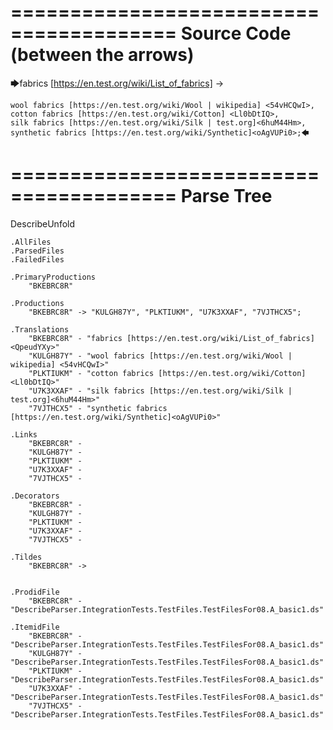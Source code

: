 ========================================
Source Code (between the arrows)
========================================

🡆fabrics [https://en.test.org/wiki/List_of_fabrics] <QpeudYXy> ->

	wool fabrics [https://en.test.org/wiki/Wool | wikipedia] <54vHCQwI>,
	cotton fabrics [https://en.test.org/wiki/Cotton] <Ll0bDtIQ>,
	silk fabrics [https://en.test.org/wiki/Silk | test.org]<6huM44Hm>,
	synthetic fabrics [https://en.test.org/wiki/Synthetic]<oAgVUPi0>;🡄

========================================
Parse Tree
========================================
DescribeUnfold

    .AllFiles
    .ParsedFiles
    .FailedFiles

    .PrimaryProductions
        "BKEBRC8R" 

    .Productions
        "BKEBRC8R" -> "KULGH87Y", "PLKTIUKM", "U7K3XXAF", "7VJTHCX5";

    .Translations
        "BKEBRC8R" - "fabrics [https://en.test.org/wiki/List_of_fabrics] <QpeudYXy>"
        "KULGH87Y" - "wool fabrics [https://en.test.org/wiki/Wool | wikipedia] <54vHCQwI>"
        "PLKTIUKM" - "cotton fabrics [https://en.test.org/wiki/Cotton] <Ll0bDtIQ>"
        "U7K3XXAF" - "silk fabrics [https://en.test.org/wiki/Silk | test.org]<6huM44Hm>"
        "7VJTHCX5" - "synthetic fabrics [https://en.test.org/wiki/Synthetic]<oAgVUPi0>"

    .Links
        "BKEBRC8R" - 
        "KULGH87Y" - 
        "PLKTIUKM" - 
        "U7K3XXAF" - 
        "7VJTHCX5" - 

    .Decorators
        "BKEBRC8R" - 
        "KULGH87Y" - 
        "PLKTIUKM" - 
        "U7K3XXAF" - 
        "7VJTHCX5" - 

    .Tildes
        "BKEBRC8R" -> 


    .ProdidFile
        "BKEBRC8R" - "DescribeParser.IntegrationTests.TestFiles.TestFilesFor08.A_basic1.ds"

    .ItemidFile
        "BKEBRC8R" - "DescribeParser.IntegrationTests.TestFiles.TestFilesFor08.A_basic1.ds"
        "KULGH87Y" - "DescribeParser.IntegrationTests.TestFiles.TestFilesFor08.A_basic1.ds"
        "PLKTIUKM" - "DescribeParser.IntegrationTests.TestFiles.TestFilesFor08.A_basic1.ds"
        "U7K3XXAF" - "DescribeParser.IntegrationTests.TestFiles.TestFilesFor08.A_basic1.ds"
        "7VJTHCX5" - "DescribeParser.IntegrationTests.TestFiles.TestFilesFor08.A_basic1.ds"

